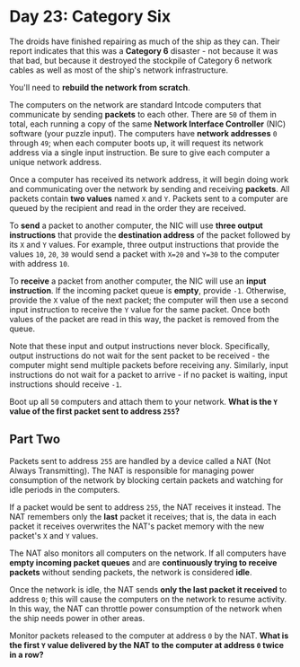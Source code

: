 # Day 23: Category Six

The droids have finished repairing as much of the ship as they can. Their report indicates that this was a **Category 6** disaster - not because it was that bad, but because it destroyed the stockpile of Category 6 network cables as well as most of the ship's network infrastructure.

You'll need to **rebuild the network from scratch**.

The computers on the network are standard Intcode computers that communicate by sending **packets** to each other. There are `50` of them in total, each running a copy of the same **Network Interface Controller** (NIC) software (your puzzle input). The computers have **network addresses** `0` through `49`; when each computer boots up, it will request its network address via a single input instruction. Be sure to give each computer a unique network address.

Once a computer has received its network address, it will begin doing work and communicating over the network by sending and receiving **packets**. All packets contain **two values** named `X` and `Y`. Packets sent to a computer are queued by the recipient and read in the order they are received.

To **send** a packet to another computer, the NIC will use **three output instructions** that provide the **destination address** of the packet followed by its `X` and `Y` values. For example, three output instructions that provide the values `10`, `20`, `30` would send a packet with `X=20` and `Y=30` to the computer with address `10`.

To **receive** a packet from another computer, the NIC will use an **input instruction**. If the incoming packet queue is **empty**, provide `-1`. Otherwise, provide the `X` value of the next packet; the computer will then use a second input instruction to receive the `Y` value for the same packet. Once both values of the packet are read in this way, the packet is removed from the queue.

Note that these input and output instructions never block. Specifically, output instructions do not wait for the sent packet to be received - the computer might send multiple packets before receiving any. Similarly, input instructions do not wait for a packet to arrive - if no packet is waiting, input instructions should receive `-1`.

Boot up all `50` computers and attach them to your network. **What is the `Y` value of the first packet sent to address `255`?**

## Part Two

Packets sent to address `255` are handled by a device called a NAT (Not Always Transmitting). The NAT is responsible for managing power consumption of the network by blocking certain packets and watching for idle periods in the computers.

If a packet would be sent to address `255`, the NAT receives it instead. The NAT remembers only the **last** packet it receives; that is, the data in each packet it receives overwrites the NAT's packet memory with the new packet's `X` and `Y` values.

The NAT also monitors all computers on the network. If all computers have **empty incoming packet queues** and are **continuously trying to receive packets** without sending packets, the network is considered **idle**.

Once the network is idle, the NAT sends **only the last packet it received** to address `0`; this will cause the computers on the network to resume activity. In this way, the NAT can throttle power consumption of the network when the ship needs power in other areas.

Monitor packets released to the computer at address `0` by the NAT. **What is the first `Y` value delivered by the NAT to the computer at address `0` twice in a row?**
